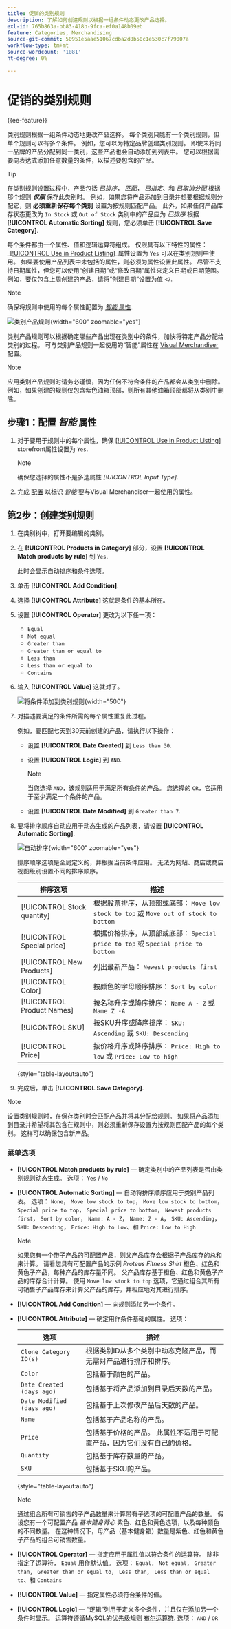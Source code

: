 ```yaml
---
title: 促销的类别规则
description: 了解如何创建规则以根据一组条件动态更改产品选择。
exl-id: 765b863a-bb83-418b-9fca-ef0a148b09eb
feature: Categories, Merchandising
source-git-commit: 50951e5aae51067cdba2d8b50c1e530c7f79007a
workflow-type: tm+mt
source-wordcount: '1081'
ht-degree: 0%

---
```


# 促销的类别规则

{{ee-feature}}

类别规则根据一组条件动态地更改产品选择。 每个类别只能有一个类别规则，但单个规则可以有多个条件。 例如，您可以为特定品牌创建类别规则。 即使未将同一品牌的产品分配到同一类别，这些产品也会自动添加到列表中。 您可以根据需要向表达式添加任意数量的条件，以描述要包含的产品。

>[!TIP]
>
>在类别规则设置过程中，产品包括 _已排序_， _匹配_， _已指定_、和 _已取消分配_ 根据那个规则 **_仅限_** 保存此类别时。 例如，如果您将产品添加到目录并想要根据规则分配它，则 **必须重新保存每个类别** 设置为按规则匹配产品。 此外，如果任何产品库存状态更改为 `In Stock` 或 `Out of Stock` 类别中的产品应为 _已排序_ 根据 **[!UICONTROL Automatic Sorting]** 规则，您必须单击 **[!UICONTROL Save Category]**.

每个条件都由一个属性、值和逻辑运算符组成。 仅限具有以下特性的属性： _[[!UICONTROL Use in Product Listing]](../catalog/attribute-product-create.md)_属性设置为 `Yes` 可以在类别规则中使用。 如果要使用产品列表中未包括的属性，则必须为属性设置此属性。 尽管不支持日期属性，但您可以使用“创建日期”或“修改日期”属性来定义日期或日期范围。 例如，要仅包含上周创建的产品，请将“创建日期”设置为值 `<7`.

>[!NOTE]
>
>确保将规则中使用的每个属性配置为 [_智能_ 属性](smart-attributes-configure.md).

![类别产品规则](../catalog/assets/category-product-rule-with-stock.png){width="600" zoomable="yes"}

类别产品规则可以根据确定哪些产品出现在类别中的条件，加快将特定产品分配给类别的过程。 可与类别产品规则一起使用的“智能”属性在 [Visual Merchandiser](visual-merchandiser.md) 配置。

>[!NOTE]
>
>应用类别产品规则时请务必谨慎，因为任何不符合条件的产品都会从类别中删除。 例如，如果创建的规则仅包含紫色油箱顶部，则所有其他油箱顶部都将从类别中删除。

## 步骤1：配置 _智能_ 属性

1. 对于要用于规则中的每个属性，确保 [[!UICONTROL Use in Product Listing]](../catalog/product-attributes.md) storefront属性设置为 `Yes`.

   >[!NOTE]
   >
   >确保您选择的属性不是多选属性 _[!UICONTROL Input Type]_.

1. 完成 [配置](smart-attributes-configure.md) 以标识 _智能_ 要与Visual Merchandiser一起使用的属性。

## 第2步：创建类别规则

1. 在类别树中，打开要编辑的类别。

1. 在 **[!UICONTROL Products in Category]** 部分，设置 **[!UICONTROL Match products by rule]** 到 `Yes`.

   此时会显示自动排序和条件选项。

1. 单击 **[!UICONTROL Add Condition]**.

1. 选择 **[!UICONTROL Attribute]** 这就是条件的基本所在。

1. 设置 **[!UICONTROL Operator]** 更改为以下任一项：

   - `Equal`
   - `Not equal`
   - `Greater than`
   - `Greater than or equal to`
   - `Less than`
   - `Less than or equal to`
   - `Contains`

1. 输入 **[!UICONTROL Value]** 这就对了。

   ![将条件添加到类别规则](../catalog/assets/category-rule-create.png){width="500"}

1. 对描述要满足的条件所需的每个属性重复此过程。

   例如，要匹配七天到30天前创建的产品，请执行以下操作：

   - 设置 **[!UICONTROL Date Created]** 到 `Less than 30`.

   - 设置 **[!UICONTROL Logic]** 到 `AND`.

     >[!NOTE]
     >
     >当您选择 `AND`，该规则适用于满足所有条件的产品。 您选择的 `OR`，它适用于至少满足一个条件的产品。

   - 设置 **[!UICONTROL Date Modified]** 到 `Greater than 7`.

1. 要将排序顺序自动应用于动态生成的产品列表，请设置 **[!UICONTROL Automatic Sorting]**.

   ![自动排序](./assets/automatic-sorting-field.png){width="600" zoomable="yes"}

   排序顺序选项是全局定义的，并根据当前条件应用。 无法为网站、商店或商店视图级别设置不同的排序顺序。

   | 排序选项 | 描述 |
   |-----------| -----------|
   | [!UICONTROL Stock quantity] | 根据股票排序，从顶部或底部： `Move low stock to top` 或 `Move out of stock to bottom` |
   | [!UICONTROL Special price] | 根据价格排序，从顶部或底部： `Special price to top` 或 `Special price to bottom` |
   | [!UICONTROL New Products] | 列出最新产品： `Newest products first` |
   | [!UICONTROL Color] | 按颜色的字母顺序排序： `Sort by color` |
   | [!UICONTROL Product Names] | 按名称升序或降序排序： `Name A - Z` 或 `Name Z -A` |
   | [!UICONTROL SKU] | 按SKU升序或降序排序： `SKU: Ascending` 或 `SKU: Descending` |
   | [!UICONTROL Price] | 按价格升序或降序排序： `Price: High to low` 或 `Price: Low to high` |

   {style="table-layout:auto"}

1. 完成后，单击 **[!UICONTROL Save Category]**.

>[!NOTE]
>
>设置类别规则时，在保存类别时会匹配产品并将其分配给规则。 如果将产品添加到目录并希望将其包含在规则中，则必须重新保存设置为按规则匹配产品的每个类别。 这样可以确保包含新产品。

### 菜单选项

- **[!UICONTROL Match products by rule]**  — 确定类别中的产品列表是否由类别规则动态生成。 选项： `Yes` / `No`

- **[!UICONTROL Automatic Sorting]**  — 自动将排序顺序应用于类别产品列表。 选项： `None`， `Move low stock to top`， `Move low stock to bottom`， `Special price to top`， `Special price to bottom`， `Newest products first`， `Sort by color`， `Name: A - Z`， `Name: Z - A`， `SKU: Ascending`， `SKU: Descending`， `Price: High to Low`、和 `Price: Low to High`

  >[!NOTE]
  >
  >如果您有一个带子产品的可配置产品，则父产品库存会根据子产品库存的总和来计算。 请看您具有可配置产品的示例 _Proteus Fitness Shirt_ 橙色、红色和黄色子产品，每种产品的库存量不同。 父产品库存基于橙色、红色和黄色子产品的库存合计计算。 使用 `Move low stock to top` 选项，它通过组合其所有可销售子产品库存来计算父产品的库存，并相应地对其进行排序。

- **[!UICONTROL Add Condition]**  — 向规则添加另一个条件。

- **[!UICONTROL Attribute]**  — 确定用作条件基础的属性。 选项：

  | 选项 | 描述 |
  | ------ | ----------- |
  | `Clone Category ID(s)` | 根据类别ID从多个类别中动态克隆产品，而无需对产品进行排序和排序。 |
  | `Color` | 包括基于颜色的产品。 |
  | `Date Created (days ago)` | 包括基于将产品添加到目录后天数的产品。 |
  | `Date Modified (days ago)` | 包括基于上次修改产品后天数的产品。 |
  | `Name` | 包括基于产品名称的产品。 |
  | `Price` | 包括基于价格的产品。 此属性不适用于可配置产品，因为它们没有自己的价格。 |
  | `Quantity` | 包括基于库存数量的产品。 |
  | `SKU` | 包括基于SKU的产品。 |

  {style="table-layout:auto"}

  >[!NOTE]
  >
  >通过组合所有可销售的子产品数量来计算带有子选项的可配置产品的数量。 假设您有一个可配置产品 _基本健身背心_ 紫色、红色和黄色选项，以及每种颜色的不同数量。 在这种情况下，母产品（基本健身箱）数量是紫色、红色和黄色子产品的组合可销售数量。

- **[!UICONTROL Operator]**  — 指定应用于属性值以符合条件的运算符。 除非指定了运算符， `Equal` 用作默认值。 选项： `Equal`， `Not equal`， `Greater than`， `Greater than or equal to`， `Less than`， `Less than or equal to`、和 `Contains`

- **[!UICONTROL Value]**  — 指定属性必须符合条件的值。

- **[!UICONTROL Logic]**  — “逻辑”列用于定义多个条件，并且仅在添加另一个条件时显示。 运算符遵循MySQL的优先级规则 [布尔运算符](https://dev.mysql.com/doc/refman/8.0/en/operator-precedence.html). 选项： `AND` / `OR`
